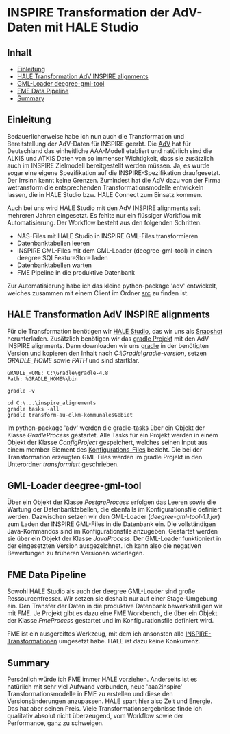 #

INSPIRE Transformation der AdV-Daten mit HALE Studio
====================================================

## Inhalt
* [Einleitung](#einleitung)
* [HALE Transformation AdV INSPIRE alignments](#hale-transformation-adv-inspire-alignments)
* [GML-Loader deegree-gml-tool](#gml-loader-deegree-gml-tool)
* [FME Data Pipeline](#fme-data-pipeline)
* [Summary](#summary)


## Einleitung
Bedauerlicherweise habe ich nun auch die Transformation und Bereitstellung der AdV-Daten für INSPIRE geerbt. Die [AdV]( http://www.adv-online.de/Startseite/) hat für Deutschland das einheitliche AAA-Modell etabliert und natürlich sind die ALKIS und ATKIS Daten von so immenser Wichtigkeit, dass sie zusätzlich auch im INSPIRE Zielmodell bereitgestellt werden müssen. Ja, es wurde sogar eine eigene Spezifikation auf die INSPIRE-Spezifikation draufgesetzt. Der Irrsinn kennt keine Grenzen. Zumindest hat die AdV dazu von der Firma wetransform die entsprechenden Transformationsmodelle entwickeln lassen, die in HALE Studio bzw. HALE Connect zum Einsatz kommen.

Auch bei uns wird HALE Studio mit den AdV INSPIRE alignments seit mehreren Jahren eingesetzt. Es fehlte nur ein flüssiger Workflow mit Automatisierung. Der Workflow besteht aus den folgenden Schritten.

* NAS-Files mit HALE Studio in INSPIRE GML-Files transformieren
* Datenbanktabellen leeren
* INSPIRE GML-Files mit dem GML-Loader (deegree-gml-tool) in einen deegree SQLFeatureStore laden
* Datenbanktabellen warten
* FME Pipeline in die produktive Datenbank

Zur Automatisierung habe ich das kleine python-package 'adv' entwickelt, welches zusammen mit einem Client im Ordner [src](src) zu finden ist. 


## HALE Transformation AdV INSPIRE alignments
Für die Transformation benötigen wir [HALE Studio](https://www.wetransform.to/products/halestudio/), das wir uns als [Snapshot](https://builds.wetransform.to/job/hale/job/hale~publish(master)/) herunterladen. Zusätzlich benötigen wir das [gradle Projekt](https://github.com/wetransform/adv-inspire-alignments) mit den AdV INSPIRE alignments. Dann downloaden wir uns [gradle](https://gradle.org/releases/) in der benötigten Version und kopieren den Inhalt nach *C:\Gradle\gradle-version*, setzen *GRADLE_HOME* sowie *PATH* und sind startklar.
```
GRADLE_HOME: C:\Gradle\gradle-4.8
Path: %GRADLE_HOME%\bin

gradle -v

cd C:\...\inspire_alignements
gradle tasks -all
gradle transform-au-dlkm-kommunalesGebiet
```
Im python-package 'adv' werden die gradle-tasks über ein Objekt der Klasse *GradleProcess* gestartet. Alle Tasks für ein Projekt werden in einem Objekt der Klasse *ConfigProject* gespeichert, welches seinen Input aus einem member-Element des [Konfigurations-Files]( src/ConfigAdv.xml) bezieht. Die bei der Transformation erzeugten GML-Files werden im gradle Projekt in den Unterordner *transformiert* geschrieben.


## GML-Loader deegree-gml-tool
Über ein Objekt der Klasse *PostgreProcess* erfolgen das Leeren sowie die Wartung der Datenbanktabellen, die ebenfalls im Konfigurationsfile definiert werden. Dazwischen setzen wir den GML-Loader (*deegree-gml-tool-1.1.jar*) zum Laden der INSPIRE GML-Files in die Datenbank ein. Die vollständigen Java-Kommandos sind im Konfigurationsfile anzugeben. Gestartet werden sie über ein Objekt der Klasse *JavaProcess*. Der GML-Loader funktioniert in der eingesetzten Version ausgezeichnet. Ich kann also die negativen Bewertungen zu früheren Versionen widerlegen.


## FME Data Pipeline
Sowohl HALE Studio als auch der deegree GML-Loader sind große Ressourcenfresser. Wir setzen sie deshalb nur auf einer Stage-Umgebung ein. Den Transfer der Daten in die produktive Datenbank bewerkstelligen wir mit FME. Je Projekt gibt es dazu eine FME Workbench, die über ein Objekt der Klasse *FmeProcess* gestartet und im Konfigurationsfile definiert wird.

FME ist ein ausgereiftes Werkzeug, mit dem ich ansonsten alle [INSPIRE-Transformationen]( https://github.com/enatgvhh/inspire) umgesetzt habe. HALE ist dazu keine Konkurrenz.


## Summary
Persönlich würde ich FME immer HALE vorziehen. Anderseits ist es natürlich mit sehr viel Aufwand verbunden, neue 'aaa2inspire' Transformationsmodelle in FME zu erstellen und diese den Versionsänderungen anzupassen. HALE spart hier also Zeit und Energie. Das hat aber seinen Preis. Viele Transformationsergebnisse finde ich qualitativ absolut nicht überzeugend, vom Workflow sowie der Performance, ganz zu schweigen.
